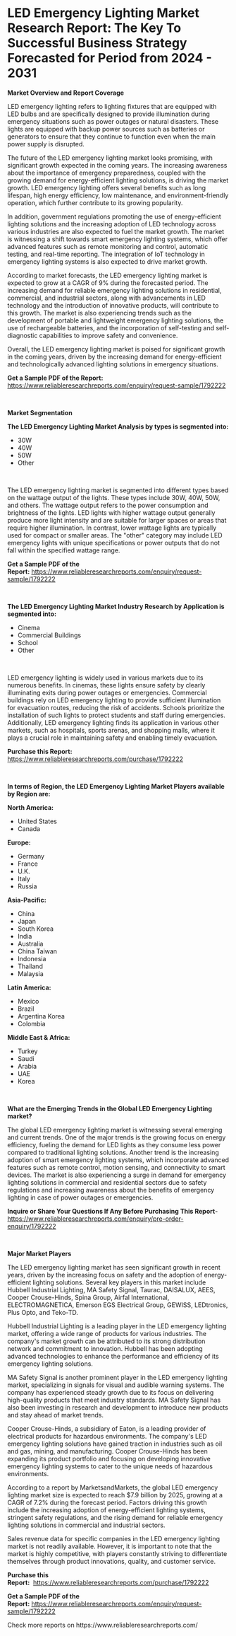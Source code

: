 <p><h1>LED Emergency Lighting Market Research Report: The Key To Successful Business Strategy Forecasted for Period from 2024 - 2031</h1></p><p><strong>Market Overview and Report Coverage</strong></p>
<p><p>LED emergency lighting refers to lighting fixtures that are equipped with LED bulbs and are specifically designed to provide illumination during emergency situations such as power outages or natural disasters. These lights are equipped with backup power sources such as batteries or generators to ensure that they continue to function even when the main power supply is disrupted.</p><p>The future of the LED emergency lighting market looks promising, with significant growth expected in the coming years. The increasing awareness about the importance of emergency preparedness, coupled with the growing demand for energy-efficient lighting solutions, is driving the market growth. LED emergency lighting offers several benefits such as long lifespan, high energy efficiency, low maintenance, and environment-friendly operation, which further contribute to its growing popularity.</p><p>In addition, government regulations promoting the use of energy-efficient lighting solutions and the increasing adoption of LED technology across various industries are also expected to fuel the market growth. The market is witnessing a shift towards smart emergency lighting systems, which offer advanced features such as remote monitoring and control, automatic testing, and real-time reporting. The integration of IoT technology in emergency lighting systems is also expected to drive market growth.</p><p>According to market forecasts, the LED emergency lighting market is expected to grow at a CAGR of 9% during the forecasted period. The increasing demand for reliable emergency lighting solutions in residential, commercial, and industrial sectors, along with advancements in LED technology and the introduction of innovative products, will contribute to this growth. The market is also experiencing trends such as the development of portable and lightweight emergency lighting solutions, the use of rechargeable batteries, and the incorporation of self-testing and self-diagnostic capabilities to improve safety and convenience.</p><p>Overall, the LED emergency lighting market is poised for significant growth in the coming years, driven by the increasing demand for energy-efficient and technologically advanced lighting solutions in emergency situations.</p></p>
<p><strong>Get a Sample PDF of the Report:</strong> <a href="https://www.reliableresearchreports.com/enquiry/request-sample/1792222">https://www.reliableresearchreports.com/enquiry/request-sample/1792222</a></p>
<p>&nbsp;</p>
<p><strong>Market Segmentation</strong></p>
<p><strong>The LED Emergency Lighting Market Analysis by types is segmented into:</strong></p>
<p><ul><li>30W</li><li>40W</li><li>50W</li><li>Other</li></ul></p>
<p>&nbsp;</p>
<p><p>The LED emergency lighting market is segmented into different types based on the wattage output of the lights. These types include 30W, 40W, 50W, and others. The wattage output refers to the power consumption and brightness of the lights. LED lights with higher wattage output generally produce more light intensity and are suitable for larger spaces or areas that require higher illumination. In contrast, lower wattage lights are typically used for compact or smaller areas. The "other" category may include LED emergency lights with unique specifications or power outputs that do not fall within the specified wattage range.</p></p>
<p><strong>Get a Sample PDF of the Report:</strong>&nbsp;<a href="https://www.reliableresearchreports.com/enquiry/request-sample/1792222">https://www.reliableresearchreports.com/enquiry/request-sample/1792222</a></p>
<p>&nbsp;</p>
<p><strong>The LED Emergency Lighting Market Industry Research by Application is segmented into:</strong></p>
<p><ul><li>Cinema</li><li>Commercial Buildings</li><li>School</li><li>Other</li></ul></p>
<p>&nbsp;</p>
<p><p>LED emergency lighting is widely used in various markets due to its numerous benefits. In cinemas, these lights ensure safety by clearly illuminating exits during power outages or emergencies. Commercial buildings rely on LED emergency lighting to provide sufficient illumination for evacuation routes, reducing the risk of accidents. Schools prioritize the installation of such lights to protect students and staff during emergencies. Additionally, LED emergency lighting finds its application in various other markets, such as hospitals, sports arenas, and shopping malls, where it plays a crucial role in maintaining safety and enabling timely evacuation.</p></p>
<p><strong>Purchase this Report:</strong>&nbsp; <a href="https://www.reliableresearchreports.com/purchase/1792222">https://www.reliableresearchreports.com/purchase/1792222</a></p>
<p>&nbsp;</p>
<p><strong>In terms of Region, the LED Emergency Lighting Market Players available by Region are:</strong></p>
<p>
    <p> <strong> North America: </strong>
        <ul>
            <li>United States</li>
            <li>Canada</li>
        </ul>
        </p> 
    <p> <strong> Europe: </strong>
        <ul>
            <li>Germany</li>
            <li>France</li>
            <li>U.K.</li>
            <li>Italy</li>
            <li>Russia</li>
        </ul>
        </p> 
    <p> <strong> Asia-Pacific: </strong>
        <ul>
            <li>China</li>
            <li>Japan</li>
            <li>South Korea</li>
            <li>India</li>
            <li>Australia</li>
            <li>China Taiwan</li>
            <li>Indonesia</li>
            <li>Thailand</li>
            <li>Malaysia</li>
        </ul>
        </p> 
    <p> <strong> Latin America: </strong>
        <ul>
            <li>Mexico</li>
            <li>Brazil</li>
            <li>Argentina Korea</li>
            <li>Colombia</li>
        </ul>
        </p> 
    <p> <strong> Middle East & Africa: </strong>
        <ul>
            <li>Turkey</li>
            <li>Saudi</li>
            <li>Arabia</li>
            <li>UAE</li>
            <li>Korea</li>
        </ul>
    </p>
    </p>
<p>&nbsp;</p>
<p><strong>What are the Emerging Trends in the Global LED Emergency Lighting market?</strong></p>
<p><p>The global LED emergency lighting market is witnessing several emerging and current trends. One of the major trends is the growing focus on energy efficiency, fueling the demand for LED lights as they consume less power compared to traditional lighting solutions. Another trend is the increasing adoption of smart emergency lighting systems, which incorporate advanced features such as remote control, motion sensing, and connectivity to smart devices. The market is also experiencing a surge in demand for emergency lighting solutions in commercial and residential sectors due to safety regulations and increasing awareness about the benefits of emergency lighting in case of power outages or emergencies.</p></p>
<p><strong>Inquire or Share Your Questions If Any Before Purchasing This Report</strong>- <a href="https://www.reliableresearchreports.com/enquiry/pre-order-enquiry/1792222">https://www.reliableresearchreports.com/enquiry/pre-order-enquiry/1792222</a></p>
<p>&nbsp;</p>
<p><strong>Major Market Players</strong></p>
<p><p>The LED emergency lighting market has seen significant growth in recent years, driven by the increasing focus on safety and the adoption of energy-efficient lighting solutions. Several key players in this market include Hubbell Industrial Lighting, MA Safety Signal, Taurac, DAISALUX, AEES, Cooper Crouse-Hinds, Spina Group, Airfal International, ELECTROMAGNETICA, Emerson EGS Electrical Group, GEWISS, LEDtronics, Plus Opto, and Teko-TD.</p><p>Hubbell Industrial Lighting is a leading player in the LED emergency lighting market, offering a wide range of products for various industries. The company's market growth can be attributed to its strong distribution network and commitment to innovation. Hubbell has been adopting advanced technologies to enhance the performance and efficiency of its emergency lighting solutions.</p><p>MA Safety Signal is another prominent player in the LED emergency lighting market, specializing in signals for visual and audible warning systems. The company has experienced steady growth due to its focus on delivering high-quality products that meet industry standards. MA Safety Signal has also been investing in research and development to introduce new products and stay ahead of market trends.</p><p>Cooper Crouse-Hinds, a subsidiary of Eaton, is a leading provider of electrical products for hazardous environments. The company's LED emergency lighting solutions have gained traction in industries such as oil and gas, mining, and manufacturing. Cooper Crouse-Hinds has been expanding its product portfolio and focusing on developing innovative emergency lighting systems to cater to the unique needs of hazardous environments.</p><p>According to a report by MarketsandMarkets, the global LED emergency lighting market size is expected to reach $7.9 billion by 2025, growing at a CAGR of 7.2% during the forecast period. Factors driving this growth include the increasing adoption of energy-efficient lighting systems, stringent safety regulations, and the rising demand for reliable emergency lighting solutions in commercial and industrial sectors.</p><p>Sales revenue data for specific companies in the LED emergency lighting market is not readily available. However, it is important to note that the market is highly competitive, with players constantly striving to differentiate themselves through product innovations, quality, and customer service.</p></p>
<p><strong>Purchase this Report:</strong>&nbsp;&nbsp;<a href="https://www.reliableresearchreports.com/purchase/1792222">https://www.reliableresearchreports.com/purchase/1792222</a></p>
<p></p>
<p><strong>Get a Sample PDF of the Report:</strong>&nbsp;<a href="https://www.reliableresearchreports.com/enquiry/request-sample/1792222">https://www.reliableresearchreports.com/enquiry/request-sample/1792222</a></p>
<p>Check more reports on https://www.reliableresearchreports.com/</p>